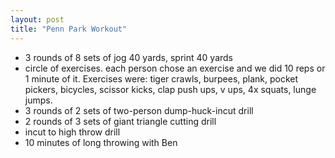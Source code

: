 ```yaml
---
layout: post
title: "Penn Park Workout"
---
```


- 3 rounds of 8 sets of jog 40 yards, sprint 40 yards
- circle of exercises. each person chose an exercise and we did 10 reps or 1 minute of it. Exercises were: tiger crawls, burpees, plank, pocket pickers, bicycles, scissor kicks, clap push ups, v ups, 4x squats, lunge jumps.
- 3 rounds of 2 sets of two-person dump-huck-incut drill
- 2 rounds of 3 sets of giant triangle cutting drill
- incut to high throw drill
- 10 minutes of long throwing with Ben
